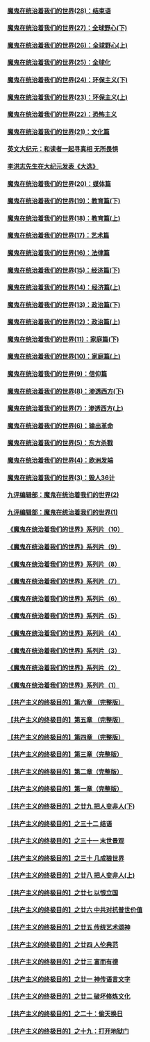 #### [魔鬼在统治着我们的世界(28)：结束语](../pages/nsc422/n10936246.md?t=03140507) 
#### [魔鬼在统治着我们的世界(27)：全球野心(下)](../pages/nsc422/n10928319.md?t=03140507) 
#### [魔鬼在统治着我们的世界(26)：全球野心(上)](../pages/nsc422/n10900318.md?t=03140507) 
#### [魔鬼在统治着我们的世界(25)：全球化](../pages/nsc422/n10788205.md?t=03140507) 
#### [魔鬼在统治着我们的世界(24)：环保主义(下)](../pages/nsc422/n10695307.md?t=03140507) 
#### [魔鬼在统治着我们的世界(23)：环保主义(上)](../pages/nsc422/n10688613.md?t=03140507) 
#### [魔鬼在统治着我们的世界(22)：恐怖主义](../pages/nsc422/n10614727.md?t=03140507) 
#### [魔鬼在统治着我们的世界(21)：文化篇](../pages/nsc422/n10597706.md?t=03140507) 
#### [英文大纪元：和读者一起寻真相 无所畏惧](../pages/nsc422/n12542027.md?t=03140507) 
#### [李洪志先生在大纪元发表《大选》](../pages/nsc422/n12534746.md?t=03140507) 
#### [魔鬼在统治着我们的世界(20)：媒体篇](../pages/nsc422/n10586579.md?t=03140507) 
#### [魔鬼在统治着我们的世界(19)：教育篇(下)](../pages/nsc422/n10564808.md?t=03140507) 
#### [魔鬼在统治着我们的世界(18)：教育篇(上)](../pages/nsc422/n10526970.md?t=03140507) 
#### [魔鬼在统治着我们的世界(17)：艺术篇](../pages/nsc422/n10499093.md?t=03140507) 
#### [魔鬼在统治着我们的世界(16)：法律篇](../pages/nsc422/n10485969.md?t=03140507) 
#### [魔鬼在统治着我们的世界(15)：经济篇(下)](../pages/nsc422/n10469975.md?t=03140507) 
#### [魔鬼在统治着我们的世界(14)：经济篇(上)](../pages/nsc422/n10457370.md?t=03140507) 
#### [魔鬼在统治着我们的世界(13)：政治篇(下)](../pages/nsc422/n10448270.md?t=03140507) 
#### [魔鬼在统治着我们的世界(12)：政治篇(上)](../pages/nsc422/n10444576.md?t=03140507) 
#### [魔鬼在统治着我们的世界(11)：家庭篇(下)](../pages/nsc422/n10440961.md?t=03140507) 
#### [魔鬼在统治着我们的世界(10)：家庭篇(上)](../pages/nsc422/n10435448.md?t=03140507) 
#### [魔鬼在统治着我们的世界(9)：信仰篇](../pages/nsc422/n10432159.md?t=03140507) 
#### [魔鬼在统治着我们的世界(8)：渗透西方(下)](../pages/nsc422/n10429603.md?t=03140507) 
#### [魔鬼在统治着我们的世界(7)：渗透西方(上)](../pages/nsc422/n10426013.md?t=03140507) 
#### [魔鬼在统治着我们的世界(6)：输出革命](../pages/nsc422/n10421536.md?t=03140507) 
#### [魔鬼在统治着我们的世界(5)：东方杀戮](../pages/nsc422/n10417707.md?t=03140507) 
#### [魔鬼在统治着我们的世界(4)：欧洲发端](../pages/nsc422/n10414890.md?t=03140507) 
#### [魔鬼在统治着我们的世界(3)：毁人36计](../pages/nsc422/n10411583.md?t=03140507) 
#### [九评编辑部：魔鬼在统治着我们的世界(2)](../pages/nsc422/n10410036.md?t=03140507) 
#### [九评编辑部：魔鬼在统治着我们的世界(1)](../pages/nsc422/n10406825.md?t=03140507) 
#### [《魔鬼在统治着我们的世界》系列片（10）](../pages/nsc422/n12292670.md?t=03140507) 
#### [《魔鬼在统治着我们的世界》系列片（9）](../pages/nsc422/n12290859.md?t=03140507) 
#### [《魔鬼在统治着我们的世界》系列片（8）](../pages/nsc422/n12287445.md?t=03140507) 
#### [《魔鬼在统治着我们的世界》系列片（7）](../pages/nsc422/n12283425.md?t=03140507) 
#### [《魔鬼在统治着我们的世界》系列片（6）](../pages/nsc422/n12282314.md?t=03140507) 
#### [《魔鬼在统治着我们的世界》系列片（5）](../pages/nsc422/n12281419.md?t=03140507) 
#### [《魔鬼在统治着我们的世界》系列片（4）](../pages/nsc422/n12274024.md?t=03140507) 
#### [《魔鬼在统治着我们的世界》系列片（3）](../pages/nsc422/n12271322.md?t=03140507) 
#### [《魔鬼在统治着我们的世界》系列片（2）](../pages/nsc422/n12269049.md?t=03140507) 
#### [《魔鬼在统治着我们的世界》系列片（1）](../pages/nsc422/n12267575.md?t=03140507) 
#### [【共产主义的终极目的】第六章 （完整版）](../pages/nsc422/n11428913.md?t=03140507) 
#### [【共产主义的终极目的】第五章 （完整版）](../pages/nsc422/n11428912.md?t=03140507) 
#### [【共产主义的终极目的】第四章 （完整版）](../pages/nsc422/n11428907.md?t=03140507) 
#### [【共产主义的终极目的】第三章（完整版）](../pages/nsc422/n11428848.md?t=03140507) 
#### [【共产主义的终极目的】第二章（完整版）](../pages/nsc422/n11428831.md?t=03140507) 
#### [【共产主义的终极目的】第一章（完整版）](../pages/nsc422/n11417651.md?t=03140507) 
#### [【共产主义的终极目的】之廿九 把人变非人(下)](../pages/nsc422/n11344140.md?t=03140507) 
#### [【共产主义的终极目的】之三十二 结语](../pages/nsc422/n11360535.md?t=03140507) 
#### [【共产主义的终极目的】之三十一 末世景观](../pages/nsc422/n11351129.md?t=03140507) 
#### [【共产主义的终极目的】之三十 几成狼世界](../pages/nsc422/n11348280.md?t=03140507) 
#### [【共产主义的终极目的】之廿八 把人变非人(上)](../pages/nsc422/n11340492.md?t=03140507) 
#### [【共产主义的终极目的】之廿七 以恨立国](../pages/nsc422/n11336944.md?t=03140507) 
#### [【共产主义的终极目的】之廿六 中共对抗普世价值](../pages/nsc422/n11324785.md?t=03140507) 
#### [【共产主义的终极目的】之廿五 传统艺术颂神](../pages/nsc422/n11296396.md?t=03140507) 
#### [【共产主义的终极目的】之廿四 人伦典范](../pages/nsc422/n11296397.md?t=03140507) 
#### [【共产主义的终极目的】之廿三 富而有德](../pages/nsc422/n11283598.md?t=03140507) 
#### [【共产主义的终极目的】之廿一 神传语言文字](../pages/nsc422/n11263265.md?t=03140507) 
#### [【共产主义的终极目的】之廿二 破坏修炼文化](../pages/nsc422/n11245728.md?t=03140507) 
#### [【共产主义的终极目的】之二十：偷天换日](../pages/nsc422/n11238846.md?t=03140507) 
#### [【共产主义的终极目的】之十九：打开地狱门](../pages/nsc422/n11206376.md?t=03140507) 
